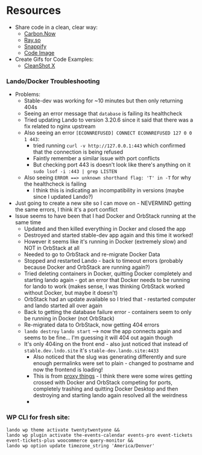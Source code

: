 # Resources
- Share code in a clean, clear way:
  - [Carbon.Now](https://carbon.now.sh/)
  - [Ray.so](https://ray.so/)
  - [Snappify](https://snappify.com/)
  - [Code Image](https://codeimage.dev/)
- Create Gifs for Code Examples:
  - [CleanShot X](https://cleanshot.com/)


### Lando/Docker Troubleshooting
- Problems:
  - Stable-dev was working for ~10 minutes but then only returning 404s
  - Seeing an error message that `database` is failing its healthcheck
  - Tried updating Lando to version 3.20.6 since it said that there was a fix related to nginx upstream
  - Also seeing an error `[ECONNREFUSED] CONNECT ECONNREFUSED 127 0 0 1 443`:
    - tried running `curl -v http://127.0.0.1:443` which confirmed that the connection is being refused
    - Faintly remember a similar issue with port conflicts
    - But checking port 443 is doesn't look like there's anything on it `sudo lsof -i :443 | grep LISTEN`
  - Also seeing `ERROR ==> unknown shorthand flag: 'T' in -T` for why the healthcheck is failing
    - I think this is indicating an incompatibility in versions (maybe since I updated Lando?)
- Just going to create a new site so I can move on - NEVERMIND getting the same errors, I think it's a port conflict
- Issue seems to have been that I had Docker and OrbStack running at the same time
  - Updated and then killed everything in Docker and closed the app
  - Destroyed and started stable-dev app again and this time it worked! 
  - However it seems like it's running in Docker (extremely slow) and NOT in OrbStack at all 
  - Needed to go to OrbStack and re-migrate Docker Data
  - Stopped and restarted Lando - back to timeout errors (probably because Docker and OrbStack are running again?)
  - Tried deleting containers in Docker, quitting Docker completely and starting lando again - got an error that Docker needs to be running for lando to work (makes sense, I was thinking OrbStack worked without Docker, but maybe it doesn't)
  - OrbStack had an update available so I tried that - restarted computer and lando started all over again 
  - Back to getting the database failure error - containers seem to only be running in Docker (not OrbStack)
  - Re-migrated data to OrbStack, now getting 404 errors 
  - `lando destroy` `lando start` --> now the app connects again and seems to be fine... I'm guessing it will 404 out again though
  - It's only 404ing on the front end - also just noticed that instead of `stable.dev.lndo.site` it's `stable-dev.lando.site:4433`
    - Also noticed that the slug was generating differently and sure enough permalinks were set to plain - changed to postname and now the frontend is loading! 
    - This is from [proxy things](https://docs.lando.dev/core/v3/proxy.html) - I think there were some wires getting crossed with Docker and OrbStack competing for ports, completely trashing and quitting Docker Desktop and then destroying and starting lando again resolved all the weirdness
    - 

### WP CLI for fresh site:
```CLI
lando wp theme activate twentytwentyone &&
lando wp plugin activate the-events-calendar events-pro event-tickets event-tickets-plus woocommerce query-monitor &&
lando wp option update timezone_string 'America/Denver'
```
